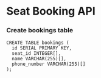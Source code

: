 # Seat Booking API

### Create bookings table 
```
CREATE TABLE bookings (
  id SERIAL PRIMARY KEY,
  seat_id INTEGER[],
  name VARCHAR(255)[],
  phone_number VARCHAR(255)[]
);

```